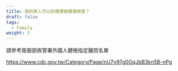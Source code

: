 ```yaml
---
title: 我的家人可以到哪裡做健康檢查？
draft: false
tags:
  - Family
weight: 3
---
```

請參考衛服部疾管署外國人健檢指定醫院名單

[https://www.cdc.gov.tw/Category/Page/nU7y97g0GqJbB3kn5B-nPg ](https://www.cdc.gov.tw/Category/Page/nU7y97g0GqJbB3kn5B-nPg)